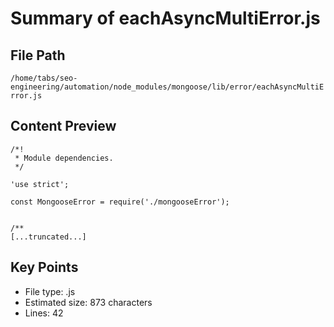 # Summary of eachAsyncMultiError.js
  
## File Path
`/home/tabs/seo-engineering/automation/node_modules/mongoose/lib/error/eachAsyncMultiError.js`

## Content Preview
```
/*!
 * Module dependencies.
 */

'use strict';

const MongooseError = require('./mongooseError');


/**
[...truncated...]
```

## Key Points
- File type: .js
- Estimated size: 873 characters
- Lines: 42
